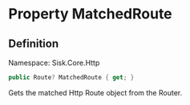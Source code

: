 # Property MatchedRoute

## Definition
Namespace: Sisk.Core.Http

```csharp
public Route? MatchedRoute { get; }
```

Gets the matched Http Route object from the Router.

